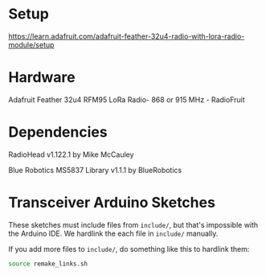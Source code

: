 # Setup

https://learn.adafruit.com/adafruit-feather-32u4-radio-with-lora-radio-module/setup

# Hardware

Adafruit Feather 32u4 RFM95 LoRa Radio- 868 or 915 MHz - RadioFruit

# Dependencies

RadioHead v1.122.1 by Mike McCauley

Blue Robotics MS5837 Library v1.1.1 by BlueRobotics

# Transceiver Arduino Sketches

These sketches must include files from `include/`, but that's impossible with the Arduino IDE. We hardlink the each file in `include/` manually.

If you add more files to `include/`, do something like this to hardlink them:

```bash
source remake_links.sh
```